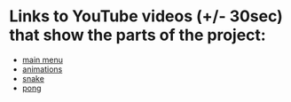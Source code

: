 # Links to YouTube videos (+/- 30sec) that show the parts of the project:
- [main menu](https://youtu.be/FYprERUIYYM)
- [animations](https://youtu.be/SWTPR11ht4Y)
- [snake](https://youtu.be/PKFoMC5XBok)
- [pong](https://youtu.be/_4tUVSYrDKQ)